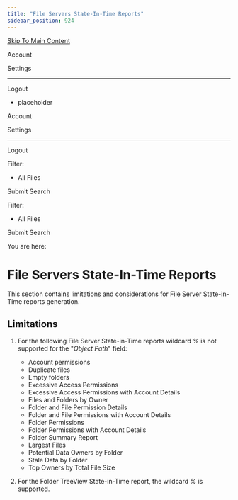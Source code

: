 ```yaml
---
title: "File Servers State-In-Time Reports"
sidebar_position: 924
---
```


[Skip To Main Content](#)

Account

Settings

---

Logout

* placeholder

Account

Settings

---

Logout

Filter: 

* All Files

Submit Search

Filter: 

* All Files

Submit Search

You are here:

# File Servers State-In-Time Reports

This section contains limitations and considerations for File Server State-in-Time reports generation.

## Limitations

1. For the following File Server State-in-Time reports wildcard *%* is not supported for the "*Object Path*" field:

   * Account permissions
   * Duplicate files
   * Empty folders
   * Excessive Access Permissions
   * Excessive Access Permissions with Account Details
   * Files and Folders by Owner
   * Folder and File Permission Details
   * Folder and File Permissions with Account Details
   * Folder Permissions
   * Folder Permissions with Account Details
   * Folder Summary Report
   * Largest Files
   * Potential Data Owners by Folder
   * Stale Data by Folder
   * Top Owners by Total File Size
2. For the Folder TreeView State-in-Time report, the wildcard *%* is supported.